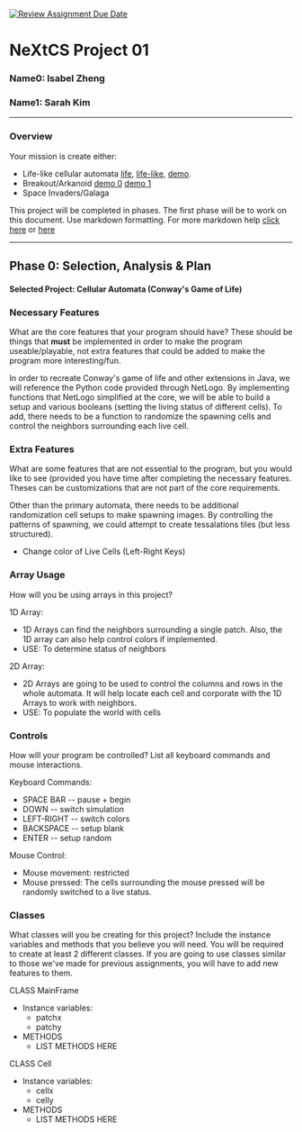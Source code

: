 [![Review Assignment Due Date](https://classroom.github.com/assets/deadline-readme-button-22041afd0340ce965d47ae6ef1cefeee28c7c493a6346c4f15d667ab976d596c.svg)](https://classroom.github.com/a/PX83n--N)
# NeXtCS Project 01
### Name0: Isabel Zheng
### Name1: Sarah Kim 
---

### Overview
Your mission is create either:
- Life-like cellular automata [life](https://en.wikipedia.org/wiki/Conway%27s_Game_of_Life), [life-like](https://en.wikipedia.org/wiki/Life-like_cellular_automaton), [demo](https://www.netlogoweb.org/launch#https://www.netlogoweb.org/assets/modelslib/Sample%20Models/Computer%20Science/Cellular%20Automata/Life.nlogo).
- Breakout/Arkanoid [demo 0](https://elgoog.im/breakout/)  [demo 1](https://www.crazygames.com/game/atari-breakout)
- Space Invaders/Galaga

This project will be completed in phases. The first phase will be to work on this document. Use markdown formatting. For more markdown help [click here](https://github.com/adam-p/markdown-here/wiki/Markdown-Cheatsheet) or [here](https://docs.github.com/en/get-started/writing-on-github/getting-started-with-writing-and-formatting-on-github/basic-writing-and-formatting-syntax)


---

## Phase 0: Selection, Analysis & Plan

#### Selected Project: Cellular Automata (Conway's Game of Life) 

### Necessary Features
What are the core features that your program should have? These should be things that __must__ be implemented in order to make the program useable/playable, not extra features that could be added to make the program more interesting/fun.

In order to recreate Conway's game of life and other extensions in Java, we will reference the Python code provided through NetLogo. By implementing functions that NetLogo simplified at the core, we will be able to build a setup and various booleans (setting the living status of different cells). To add, there needs to be a function to randomize the spawning cells and control the neighbors surrounding each live cell.

### Extra Features
What are some features that are not essential to the program, but you would like to see (provided you have time after completing the necessary features. Theses can be customizations that are not part of the core requirements.

Other than the primary automata, there needs to be additional randomization cell setups to make spawning images. By controlling the patterns of spawning, we could attempt to create  tessalations tiles (but less structured). 
- Change color of Live Cells (Left-Right Keys)

### Array Usage
How will you be using arrays in this project?

1D Array:
- 1D Arrays can find the neighbors surrounding a single patch. Also, the 1D array can also help control colors if implemented.
- USE: To determine status of neighbors

2D Array:
- 2D Arrays are going to be used to control the columns and rows in the whole automata. It will help locate each cell and corporate with the 1D Arrays to work with neighbors.
- USE: To populate the world with cells


### Controls
How will your program be controlled? List all keyboard commands and mouse interactions.

Keyboard Commands:
- SPACE BAR -- pause + begin
- DOWN -- switch simulation
- LEFT-RIGHT -- switch colors
- BACKSPACE -- setup blank
- ENTER -- setup random

Mouse Control:
- Mouse movement: restricted
- Mouse pressed: The cells surrounding the mouse pressed will be randomly switched to a live status.


### Classes
What classes will you be creating for this project? Include the instance variables and methods that you believe you will need. You will be required to create at least 2 different classes. If you are going to use classes similar to those we've made for previous assignments, you will have to add new features to them.

CLASS MainFrame
- Instance variables:
  - patchx
  - patchy
- METHODS
  - LIST METHODS HERE

CLASS Cell
- Instance variables:
  - cellx
  - celly
- METHODS
  - LIST METHODS HERE
